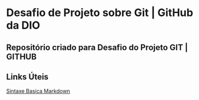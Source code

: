 # Desafio de Projeto sobre Git | GitHub da DIO
## Repositório criado para Desafio do Projeto GIT | GITHUB
## Links Úteis
[Sintaxe Basica Markdown](https://www.markdownguide.org/basic-syntax/)
